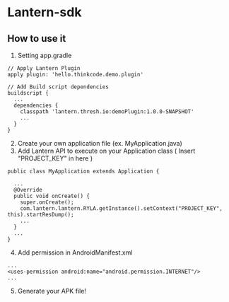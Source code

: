 # Lantern-sdk

## How to use it

1. Setting app.gradle

  ```
  // Apply Lantern Plugin
  apply plugin: 'hello.thinkcode.demo.plugin'

  // Add Build script dependencies
  buildscript {
    ...
    dependencies {
      classpath 'lantern.thresh.io:demoPlugin:1.0.0-SNAPSHOT'
      ...
    }
  }
  ```

2. Create your own application file (ex. MyApplication.java)
3. Add Lantern API to execute on your Application class
  ( Insert "PROJECT_KEY" in here )

  ```
  public class MyApplication extends Application {

    ...
    @Override
    public void onCreate() {
      super.onCreate();
      com.lantern.lantern.RYLA.getInstance().setContext("PROJECT_KEY", this).startResDump();
      ...
    }
    ...
  }
  ```

4. Add permission in AndroidManifest.xml

  ```
  ...
  <uses-permission android:name="android.permission.INTERNET"/>
  ...
  ```

5. Generate your APK file!

